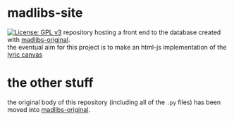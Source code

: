 # madlibs-site
[![License: GPL v3](https://img.shields.io/badge/License-GPLv3-blue.svg)](https://www.gnu.org/licenses/gpl-3.0)
repository hosting a front end to the database created with [madlibs-original](https://github.com/raimaaan03/madlibs-original).\
the eventual aim for this project is to make an html-js implementation of the [lyric canvas](https://www.youtube.com/watch?v=9XjSVGFDieE)

# the other stuff
the original body of this repository (including all of the `.py` files) has been moved into [madlibs-original](https://github.com/raimaaan03/madlibs-original).

